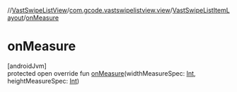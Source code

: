 //[VastSwipeListView](../../../index.md)/[com.gcode.vastswipelistview.view](../index.md)/[VastSwipeListItemLayout](index.md)/[onMeasure](on-measure.md)

# onMeasure

[androidJvm]\
protected open override fun [onMeasure](on-measure.md)(widthMeasureSpec: [Int](https://kotlinlang.org/api/latest/jvm/stdlib/kotlin/-int/index.html), heightMeasureSpec: [Int](https://kotlinlang.org/api/latest/jvm/stdlib/kotlin/-int/index.html))

